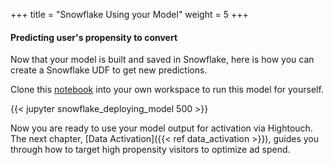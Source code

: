 +++
title = "Snowflake Using your Model"
weight = 5
+++

#### Predicting user's propensity to convert

Now that your model is built and saved in Snowflake, here is how you can create a Snowflake UDF to get new predictions.

Clone this [notebook](https://github.com/snowplow/composable-cdp-with-predictive-ml-modeling-accelerator/blob/main/content/predictive_ml_models/static/snowflake_deploying_model.ipynb) into your own workspace to run this model for yourself.

{{< jupyter snowflake_deploying_model 500 >}}

Now you are ready to use your model output for activation via Hightouch. The next chapter, [Data Activation]({{< ref data_activation >}}), guides you through how to target high propensity visitors to optimize ad spend.
